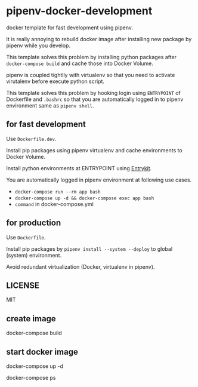 # pipenv-docker-development

docker template for fast development using pipenv.

It is really annoying to rebuild docker image after installing new package by pipenv while you develop.

This template solves this problem by installing python packages after `docker-compose build` and cache those into Docker Volume.

pipenv is coupled tightlly with virtualenv so that you need to activate virutalenv before execute python script.

This template solves this problem by hooking login using `ENTRYPOINT` of Dockerfile and `.bashrc` so that you are automatically logged in to pipenv environment same as `pipenv shell`.

## for fast development

Use `Dockerfile.dev`.

Install pip packages using pipenv virtualenv and cache environments to Docker Volume.

Install python environments at ENTRYPOINT using [Entrykit](https://github.com/progrium/entrykit).

You are automatically logged in pipenv environment at following use cases.

- `docker-compose run --rm app bash`
- `docker-compose up -d && docker-compose exec app bash`
- `command` in docker-compose.yml

## for production

Use `Dockerfile`.

Install pip packages by `pipenv install --system --deploy` to global (system) environment.

Avoid redundant virtualization (Docker, virtualenv in pipenv).

## LICENSE

MIT

## create image

docker-compose build

## start docker image

docker-compose up -d

docker-compose ps